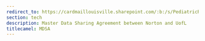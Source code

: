 ```yaml
---
redirect_to: https://cardmaillouisville.sharepoint.com/:b:/s/PediatricResearchAccesstoServices/EQLhxPZQS91Mh8oiNrjd1iEBbcblmbnPCYFO0ITNHkiyvg?e=W5Rhd7)https://cardmaillouisville.sharepoint.com/:b:/s/PediatricResearchAccesstoServices/EQLhxPZQS91Mh8oiNrjd1iEBbcblmbnPCYFO0ITNHkiyvg?e=W5Rhd7
section: tech
description: Master Data Sharing Agreement between Norton and UofL
titlecamel: MDSA
---
```

